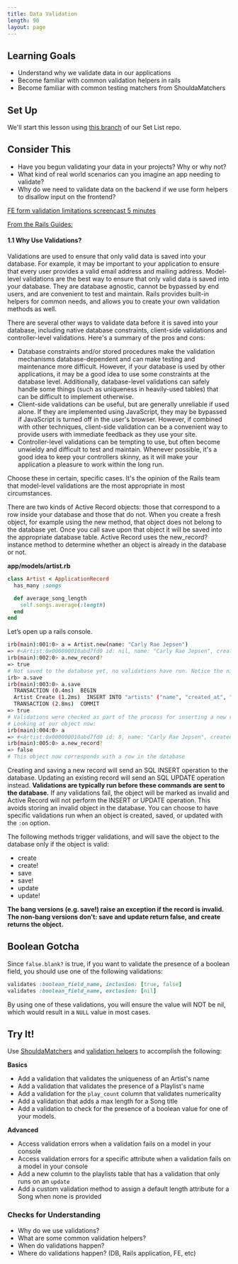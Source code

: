 ```yaml
---
title: Data Validation
length: 90
layout: page
---
```


## Learning Goals

- Understand why we validate data in our applications
- Become familiar with common validation helpers in rails
- Become familiar with common testing matchers from ShouldaMatchers

## Set Up

We'll start this lesson using [this branch](https://github.com/turingschool-examples/set-list-7/tree/generic-start) of our Set List repo.

## Consider This

- Have you begun validating your data in your projects? Why or why not?
- What kind of real world scenarios can you imagine an app needing to validate?
- Why do we need to validate data on the backend if we use form helpers to disallow input on the frontend?

[FE form validation limitations screencast 5 minutes](https://www.loom.com/share/8e4e5b831dd74a2885a5b403b7f494d9)

[From the Rails Guides:](https://edgeguides.rubyonrails.org/active_record_validations.html)

#### 1.1 Why Use Validations?

Validations are used to ensure that only valid data is saved into your database. For example, it may be important to your application to ensure that every user provides a valid email address and mailing address. Model-level validations are the best way to ensure that only valid data is saved into your database. They are database agnostic, cannot be bypassed by end users, and are convenient to test and maintain. Rails provides built-in helpers for common needs, and allows you to create your own validation methods as well.

There are several other ways to validate data before it is saved into your database, including native database constraints, client-side validations and controller-level validations. Here's a summary of the pros and cons:

- Database constraints and/or stored procedures make the validation mechanisms database-dependent and can make testing and maintenance more difficult. However, if your database is used by other applications, it may be a good idea to use some constraints at the database level. Additionally, database-level validations can safely handle some things (such as uniqueness in heavily-used tables) that can be difficult to implement otherwise.
- Client-side validations can be useful, but are generally unreliable if used alone. If they are implemented using JavaScript, they may be bypassed if JavaScript is turned off in the user's browser. However, if combined with other techniques, client-side validation can be a convenient way to provide users with immediate feedback as they use your site.
- Controller-level validations can be tempting to use, but often become unwieldy and difficult to test and maintain. Whenever possible, it's a good idea to keep your controllers skinny, as it will make your application a pleasure to work within the long run.

Choose these in certain, specific cases. It's the opinion of the Rails team that model-level validations are the most appropriate in most circumstances.

There are two kinds of Active Record objects: those that correspond to a row inside your database and those that do not. When you create a fresh object, for example using the new method, that object does not belong to the database yet. Once you call save upon that object it will be saved into the appropriate database table. Active Record uses the new_record? instance method to determine whether an object is already in the database or not.

**app/models/artist.rb**

```ruby
class Artist < ApplicationRecord
  has_many :songs

  def average_song_length
    self.songs.average(:length)
  end
end
```

Let’s open up a rails console.

```bash
irb(main):001:0> a = Artist.new(name: "Carly Rae Jepsen")
=> #<Artist:0x000000010abd7fd0 id: nil, name: "Carly Rae Jepsen", created_at: nil, updated_at: nil>
irb(main):002:0> a.new_record?
=> true
# Not saved to the database yet, no validations have run. Notice the nil values.
irb> a.save
irb(main):003:0> a.save
  TRANSACTION (0.4ms)  BEGIN
  Artist Create (1.2ms)  INSERT INTO "artists" ("name", "created_at", "updated_at") VALUES ($1, $2, $3) RETURNING "id"  [["name", "Carly Rae Jepsen"], ["created_at", "2023-02-23 16:48:17.820040"], ["updated_at", "2023-02-23 16:48:17.820040"]]
  TRANSACTION (2.8ms)  COMMIT
=> true
# Validations were checked as part of the process for inserting a new record into the database.
# Looking at our object now:
irb(main):004:0> a
=> #<Artist:0x000000010abd7fd0 id: 8, name: "Carly Rae Jepsen", created_at: Thu, 23 Feb 2023 16:48:17.820040000 UTC +00:00, updated_at: Thu, 23 Feb 2023 16:48:17.820040000 UTC +00:00>
irb(main):005:0> a.new_record?
=> false
# This object now corresponds with a row in the database
```

Creating and saving a new record will send an SQL INSERT operation to the database. Updating an existing record will send an SQL UPDATE operation instead. **Validations are typically run before these commands are sent to the database.** If any validations fail, the object will be marked as invalid and Active Record will not perform the INSERT or UPDATE operation. This avoids storing an invalid object in the database. You can choose to have specific validations run when an object is created, saved, or updated with the `:on` option.

The following methods trigger validations, and will save the object to the database only if the object is valid:

- create
- create!
- save
- save!
- update
- update!

**The bang versions (e.g. save!) raise an exception if the record is invalid. The non-bang versions don't: save and update return false, and create returns the object.**

## Boolean Gotcha

Since `false.blank?` is true, if you want to validate the presence of a boolean field, you should use one of the following validations:

```ruby
validates :boolean_field_name, inclusion: [true, false]
validates :boolean_field_name, exclusion: [nil]
```

By using one of these validations, you will ensure the value will NOT be nil, which would result in a `NULL` value in most cases.

## Try It!

Use [ShouldaMatchers](https://github.com/thoughtbot/shoulda-matchers) and [validation helpers](https://edgeguides.rubyonrails.org/active_record_validations.html) to accomplish the following:

**Basics**
- Add a validation that validates the uniqueness of an Artist's name
- Add a validation that validates the presence of a Playlist's name
- Add a validation for the `play_count` column that validates numericality
- Add a validation that adds a max length for a Song title
- Add a validation to check for the presence of a boolean value for one of your models.

**Advanced**
- Access validation errors when a validation fails on a model in your console
- Access validation errors for a specific attribute when a validation fails on a model in your console
- Add a new column to the playlists table that has a validation that only runs on an `update`
- Add a custom validation method to assign a default length attribute for a Song when none is provided

### Checks for Understanding
- Why do we use validations?
- What are some common validation helpers?
- When do validations happen?
- Where do validations happen? (DB, Rails application, FE, etc)